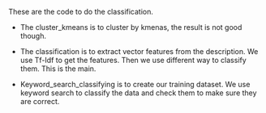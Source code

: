 These are the code to do the classification.

* The cluster_kmeans is to cluster by kmenas, the result is not good though.

* The classification is to extract vector features from the description. We use Tf-Idf to get the features. Then we use different way to classify them. This is the main.

* Keyword_search_classifying is to create our training dataset. We use keyword search to classify the data and check them to make sure they are correct.